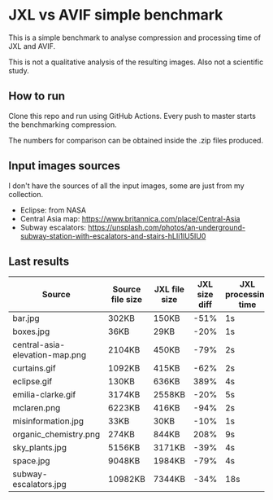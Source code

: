 # JXL vs AVIF simple benchmark

This is a simple benchmark to analyse compression and processing time of JXL and AVIF.

This is not a qualitative analysis of the resulting images. Also not a scientific study.

## How to run

Clone this repo and run using GitHub Actions. Every push to master starts the benchmarking compression.

The numbers for comparison can be obtained inside the .zip files produced.

## Input images sources

I don't have the sources of all the input images, some are just from my collection.

* Eclipse: from NASA
* Central Asia map: https://www.britannica.com/place/Central-Asia
* Subway escalators: https://unsplash.com/photos/an-underground-subway-station-with-escalators-and-stairs-hLIi1IU5IU0

## Last results

| Source | Source file size | JXL file size | JXL size diff | JXL processing time | AVIF file size | AVIF size diff | AVIF processing time |
|--------|------------------|---------------|---------------|---------------------|----------------|----------------|----------------------|
| bar.jpg | 302KB | 150KB | -51% | 1s | 136KB | -55% | 5s |
| boxes.jpg | 36KB | 29KB | -20% | 1s | 19KB | -48% | 2s |
| central-asia-elevation-map.png | 2104KB | 450KB | -79% | 2s | 293KB | -87% | 16s |
| curtains.gif | 1092KB | 415KB | -62% | 2s | 32KB | -98% | 8s |
| eclipse.gif | 130KB | 636KB | 389% | 4s | 40KB | -70% | 4s |
| emilia-clarke.gif | 3174KB | 2558KB | -20% | 5s | 79KB | -98% | 17s |
| mclaren.png | 6223KB | 416KB | -94% | 2s | 225KB | -97% | 18s |
| misinformation.jpg | 33KB | 30KB | -10% | 1s | 22KB | -34% | 2s |
| organic_chemistry.png | 274KB | 844KB | 208% | 9s | 371KB | 35% | 54s |
| sky_plants.jpg | 5156KB | 3171KB | -39% | 4s | 2915KB | -44% | 67s |
| space.jpg | 9048KB | 1984KB | -79% | 4s | 2249KB | -76% | 45s |
| subway-escalators.jpg | 10982KB | 7344KB | -34% | 18s | 8312KB | -25% | 147s |

